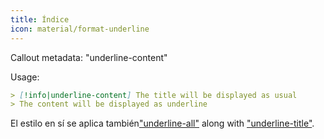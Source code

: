 ```yaml
---
title: Índice
icon: material/format-underline
---
```


Callout metadata: "underline-content"

Usage: 
```md
> [!info|underline-content] The title will be displayed as usual
> The content will be displayed as underline
```

El estilo en sí se aplica también["underline-all"](../combined-styling/page-22.md) along with ["underline-title"](../title-styling/page-22.md).